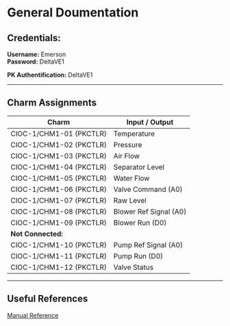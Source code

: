 # General Doumentation

## Credentials:

**Username:** Emerson  
**Password:** DeltaVE1

**PK Authentification:** DeltaVE1

---

## Charm Assignments

Charm | Input / Output
------ | -----
CIOC-1/CHM1-01 (PKCTLR) | Temperature
CIOC-1/CHM1-02 (PKCTLR) | Pressure
CIOC-1/CHM1-03 (PKCTLR) | Air Flow
CIOC-1/CHM1-04 (PKCTLR) | Separator Level
CIOC-1/CHM1-05 (PKCTLR) | Water Flow
CIOC-1/CHM1-06 (PKCTLR) | Valve Command (A0)
CIOC-1/CHM1-07 (PKCTLR) | Raw Level
CIOC-1/CHM1-08 (PKCTLR) | Blower Ref Signal (A0)
CIOC-1/CHM1-09 (PKCTLR) | Blower Run (D0)
**Not Connected:** | 
CIOC-1/CHM1-10 (PKCTLR) | Pump Ref Signal (A0)
CIOC-1/CHM1-11 (PKCTLR) | Pump Run (D0)
CIOC-1/CHM1-12 (PKCTLR) | Valve Status

---

## Useful References

[Manual Reference](deltav_live_implementation_manual.pdf)